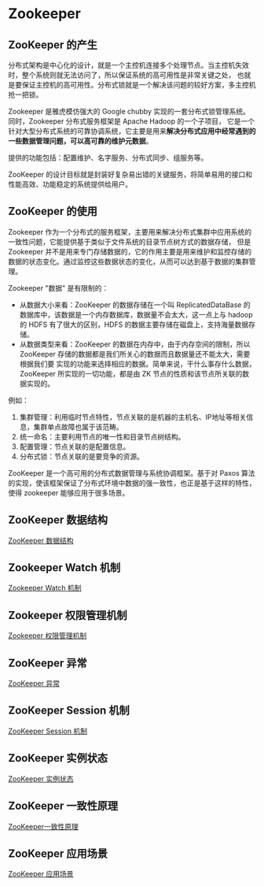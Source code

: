 # Zookeeper

## ZooKeeper 的产生

分布式架构是中心化的设计，就是一个主控机连接多个处理节点。当主控机失效时，整个系统则就无法访问了，所以保证系统的高可用性是非常关键之处，
也就是要保证主控机的高可用性。分布式锁就是一个解决该问题的较好方案，多主控机抢一把锁。

Zookeeper 是雅虎模仿强大的 Google chubby 实现的一套分布式锁管理系统。同时，Zookeeper 分布式服务框架是 Apache Hadoop 的一个子项目，
它是一个针对大型分布式系统的可靠协调系统，它主要是用来**解决分布式应用中经常遇到的一些数据管理问题，可以高可靠的维护元数据**。

提供的功能包括：配置维护、名字服务、分布式同步、组服务等。

ZooKeeper 的设计目标就是封装好复杂易出错的关键服务，将简单易用的接口和性能高效、功能稳定的系统提供给用户。

## ZooKeeper 的使用

Zookeeper 作为一个分布式的服务框架，主要用来解决分布式集群中应用系统的一致性问题，它能提供基于类似于文件系统的目录节点树方式的数据存储，
但是 Zookeeper 并不是用来专门存储数据的，它的作用主要是用来维护和监控存储的数据的状态变化。通过监控这些数据状态的变化，从而可以达到基于数据的集群管理。

Zookeeper "数据" 是有限制的：

* 从数据大小来看：ZooKeeper 的数据存储在一个叫 ReplicatedDataBase 的数据库中，该数据是一个内存数据库，数据量不会太大，这一点上与 hadoop 的
 HDFS 有了很大的区别，HDFS 的数据主要存储在磁盘上，支持海量数据存储。
* 从数据类型来看：ZooKeeper 的数据在内存中，由于内存空间的限制，所以 ZooKeeper 存储的数据都是我们所关心的数据而且数据量还不能太大，需要根据我们要
实现的功能来选择相应的数据。简单来说，干什么事存什么数据，ZooKeeper 所实现的一切功能，都是由 ZK 节点的性质和该节点所关联的数据实现的。

例如：

1. 集群管理：利用临时节点特性，节点关联的是机器的主机名、IP地址等相关信息，集群单点故障也属于该范畴。
2. 统一命名：主要利用节点的唯一性和目录节点树结构。
3. 配置管理：节点关联的是配置信息。
4. 分布式锁：节点关联的是要竞争的资源。

ZooKeeper 是一个高可用的分布式数据管理与系统协调框架。基于对 Paxos 算法的实现，使该框架保证了分布式环境中数据的强一致性，也正是基于这样的特性，
使得 zookeeper 能够应用于很多场景。

## ZooKeeper 数据结构

[ZooKeeper 数据结构](documents/NODE.md)

## Zookeeper Watch 机制

[Zookeeper Watch 机制](documents/WATCHER.md)

## Zookeeper 权限管理机制

[Zookeeper 权限管理机制](documents/ACL.md)

## ZooKeeper 异常

[ZooKeeper 异常](documents/EXCEPTION.md)

## ZooKeeper Session 机制

[ZooKeeper Session 机制](documents/SESSION.md)

## ZooKeeper 实例状态

[ZooKeeper 实例状态](documents/STATUS.md)

## ZooKeeper 一致性原理

[ZooKeeper一致性原理](documents/PRINCIPLE.md)

## ZooKeeper 应用场景

[ZooKeeper 应用场景](documents/USEFULL.md)